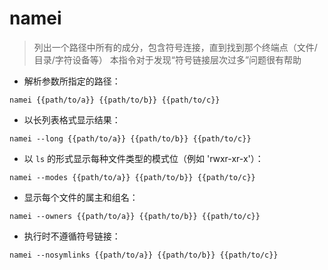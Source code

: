 # namei

> 列出一个路径中所有的成分，包含符号连接，直到找到那个终端点（文件/目录/字符设备等）
> 本指令对于发现“符号链接层次过多”问题很有帮助

- 解析参数所指定的路径：

`namei {{path/to/a}} {{path/to/b}} {{path/to/c}}`

- 以长列表格式显示结果：

`namei --long {{path/to/a}} {{path/to/b}} {{path/to/c}}`

- 以 `ls` 的形式显示每种文件类型的模式位（例如 'rwxr-xr-x'）：

`namei --modes {{path/to/a}} {{path/to/b}} {{path/to/c}}`

- 显示每个文件的属主和组名：

`namei --owners {{path/to/a}} {{path/to/b}} {{path/to/c}}`

- 执行时不遵循符号链接：

`namei --nosymlinks {{path/to/a}} {{path/to/b}} {{path/to/c}}`

[#]: contributors: ([琳小梁]，[Nonamev]，[money]，[Datura stramonium L.]，[（^_^）]，[王兴宇，Linux 中國])